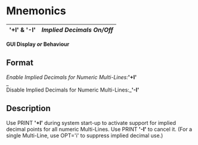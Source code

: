 # Mnemonics

**'+I' & '-I'** |  **_Implied Decimals On/Off_**  
---|---  
  
**GUI Display _or_ Behaviour**

##  Format

_Enable Implied Decimals for Numeric Multi-Lines:_**'+I'**  
_  
Disable Implied Decimals for Numeric Multi-Lines:_**'-I'**

##  Description

Use PRINT **'+I'** during system start-up to activate support for implied decimal points for all numeric Multi-Lines. Use PRINT **'-I'** to cancel it. (For a single Multi-Line, use OPT='i' to suppress implied decimal use.)
